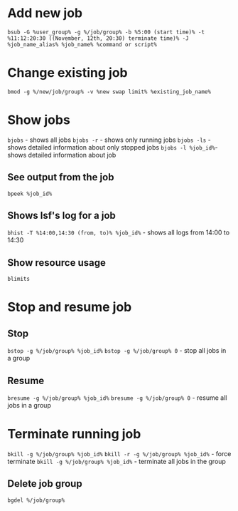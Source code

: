 #                  Add new job

`bsub -G %user_group% -g %/job/group% -b %5:00 (start time)% -t %11:12:20:30 ((November, 12th, 20:30) terminate time)% -J %job_name_alias% %job_name% %command or script%`









#                  Change existing job

`bmod -g %/new/job/group% -v %new swap limit% %existing_job_name%`









#                  Show jobs

`bjobs` - shows all jobs
`bjobs -r` - shows only running jobs
`bjobs -ls` - shows detailed information about only stopped jobs
`bjobs -l %job_id%`- shows detailed information about job

##                                     See output from the job

`bpeek %job_id%`

##                                     Shows lsf's log for a job

`bhist -T %14:00,14:30 (from, to)% %job_id%` - shows all logs from 14:00 to 14:30

##                                     Show resource usage

`blimits`





#                  Stop and resume job

##                 Stop

`bstop -g %/job/group% %job_id%`
`bstop -g %/job/group% 0` - stop all jobs in a group

##                 Resume

`bresume -g %/job/group% %job_id%`
`bresume -g %/job/group% 0` - resume all jobs in a group









#                  Terminate running job

`bkill -g %/job/group% %job_id%`
`bkill -r -g %/job/group% %job_id%` - force terminate
`bkill -g %/job/group% %job_id%` - terminate all jobs in the group

##                 Delete job group

`bgdel %/job/group%`